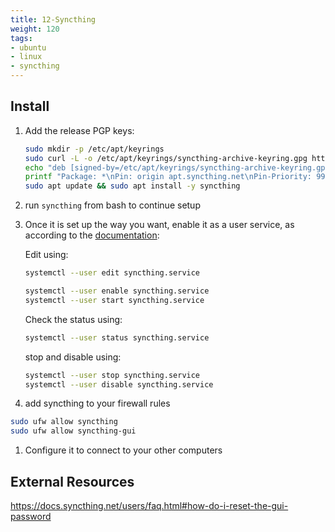 ```yaml
---
title: 12-Syncthing
weight: 120
tags:
- ubuntu
- linux
- syncthing
---
```


## Install

1. Add the release PGP keys:

    ```bash
    sudo mkdir -p /etc/apt/keyrings
    sudo curl -L -o /etc/apt/keyrings/syncthing-archive-keyring.gpg https://syncthing.net/release-key.gpg    
    echo "deb [signed-by=/etc/apt/keyrings/syncthing-archive-keyring.gpg] https://apt.syncthing.net/ syncthing stable" | sudo tee /etc/apt/sources.list.d/syncthing.list
    printf "Package: *\nPin: origin apt.syncthing.net\nPin-Priority: 990\n" | sudo tee /etc/apt/preferences.d/syncthing
    sudo apt update && sudo apt install -y syncthing
    ```
    
1. run ```syncthing``` from bash to continue setup
1. Once it is set up the way you want, enable it as a user service, as according to the [documentation](https://docs.syncthing.net/users/autostart.html#linux):

    Edit using:

    ```bash
    systemctl --user edit syncthing.service
    ```

    ```bash
    systemctl --user enable syncthing.service
    systemctl --user start syncthing.service  
    ```
    
    Check the status using:
    
    ```bash
    systemctl --user status syncthing.service
    ```

    stop and disable using:

    ```bash
    systemctl --user stop syncthing.service  
    systemctl --user disable syncthing.service  
    ```

1. add syncthing to your firewall rules

```bash
sudo ufw allow syncthing
sudo ufw allow syncthing-gui
```
    
1. Configure it to connect to your other computers


## External Resources

<https://docs.syncthing.net/users/faq.html#how-do-i-reset-the-gui-password>